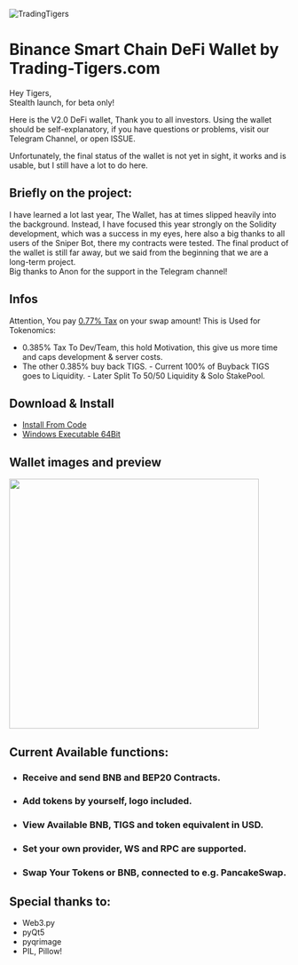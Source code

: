 ![TradingTigers](https://trading-tigers.com/logos/TradingTigers.png)  

# Binance Smart Chain DeFi Wallet by Trading-Tigers.com 
Hey Tigers,  
Stealth launch, for beta only!

Here is the V2.0 DeFi wallet, Thank you to all investors.
Using the wallet should be self-explanatory, if you have questions or problems, visit our Telegram Channel, or open ISSUE.

Unfortunately, the final status of the wallet is not yet in sight, it works and is usable, but I still have a lot to do here.  

## Briefly on the project:
I have learned a lot last year, The Wallet, has at times slipped heavily into the background. Instead, I have focused this year strongly on the Solidity development, which was a success in my eyes, here also a big thanks to all users of the Sniper Bot, there my contracts were tested.
The final product of the wallet is still far away, but we said from the beginning that we are a long-term project.  
Big thanks to Anon for the support in the Telegram channel!  

## Infos
Attention, You pay [0.77% Tax](https://docs.trading-tigers.com/tokenomics/tokenomics) on your swap amount!
This is Used for Tokenomics:
  - 0.385% Tax To Dev/Team, this hold Motivation, this give us more time and caps development & server costs.
  - The other 0.385% buy back TIGS. 
        - Current 100% of Buyback TIGS goes to Liquidity.
        - Later Split To 50/50 Liquidity & Solo StakePool.

## Download & Install
+ [Install From Code](https://github.com/Trading-Tiger/BSC_TradingTigersWalletV2/blob/main/INSTALL.md)
+ [Windows Executable 64Bit](https://github.com/Trading-Tiger/BSC_TradingTigersWalletV2/releases)  

## Wallet images and preview
<img src="https://trading-tigers.com/logos/Wallet_Overview.png" height="450">
<br />

## Current Available functions:
 - ### Receive and send BNB and BEP20 Contracts.
 - ### Add tokens by yourself, logo included.
 - ### View Available BNB, TIGS and token equivalent in USD.
 - ### Set your own provider, WS and RPC are supported.
 - ### Swap Your Tokens or BNB, connected to e.g. PancakeSwap.

## Special thanks to:
 - Web3.py
 - pyQt5
 - pyqrimage
 - PIL, Pillow!
